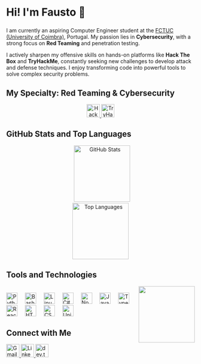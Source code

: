 <h1 align="left">Hi! I'm Fausto 👋</h1>

###

<p align="left">I am currently an aspiring Computer Engineer student at the <a href="https://www.uc.pt/fctuc/">FCTUC (University of Coimbra)</a>, Portugal. My passion lies in <b>Cybersecurity</b>, with a strong focus on <b>Red Teaming</b> and penetration testing.</p>

<p align="left">I actively sharpen my offensive skills on hands-on platforms like <b>Hack The Box</b> and <b>TryHackMe</b>, constantly seeking new challenges to develop attack and defense techniques. I enjoy transforming code into powerful tools to solve complex security problems.</p>

###

<h2 align="left">My Specialty: Red Teaming & Cybersecurity</h2>

<div align="center">
    <a href="https://app.hackthebox.com/users/638167" target="_blank">
        <img src="https://img.shields.io/badge/Hack%20The%20Box-FaustoGrilo-0077B6?style=for-the-badge&logo=hackthebox&logoColor=white&color=9FEF00" height="35" alt="Hack The Box Profile" />
    </a>
    <a href="**[INSERT YOUR TRYHACKME PROFILE URL HERE]**" target="_blank">
        <img src="https://img.shields.io/badge/TryHackMe-**[USERNAME]**-000000?style=for-the-badge&logo=tryhackme&logoColor=white&color=FF544F" height="35" alt="TryHackMe Profile" />
    </a>
</div>

###

<h2 align="left">GitHub Stats and Top Languages</h2>

<div align="center">
  <img src="https://github-readme-stats.vercel.app/api?username=Fausto-Grilo&hide_title=false&hide_rank=false&show_icons=true&include_all_commits=true&count_private=true&disable_animations=false&theme=dracula&locale=en&hide_border=false" height="150" alt="GitHub Stats" /> <br>
  <img src="https://github-readme-stats.vercel.app/api/top-langs?username=Fausto-Grilo&locale=en&hide_title=false&layout=compact&card_width=320&langs_count=5&theme=dracula&hide_border=false" height="150" alt="Top Languages" />
</div>


###

<h2 align="left">Tools and Technologies</h2>
  <img align="right" height="150" src="https://cdnb.artstation.com/p/assets/images/images/029/489/963/original/swapnil-lambe-swaptrap-img-1740.gif?1597719424" />
<div align="left">
  <img src="https://cdn.jsdelivr.net/gh/devicons/devicon/icons/python/python-original.svg" height="30" alt="Python logo" />
  <img width="12" />
  <img src="https://skillicons.dev/icons?i=bash" height="30" alt="Bash logo" />
  <img width="12" />
  <img src="https://cdn.jsdelivr.net/gh/devicons/devicon/icons/linux/linux-original.svg" height="30" alt="Linux logo" />
  <img width="12" />
  <img src="https://cdn.jsdelivr.net/gh/devicons/devicon/icons/csharp/csharp-original.svg" height="30" alt="C# logo" />
  <img width="12" />
  <img src="https://skillicons.dev/icons?i=nodejs" height="30" alt="NodeJS logo" />
  <img width="12" />
  <img src="https://cdn.jsdelivr.net/gh/devicons/devicon/icons/javascript/javascript-original.svg" height="30" alt="JavaScript logo" />
  <img width="12" />
  <img src="https://cdn.jsdelivr.net/gh/devicons/devicon/icons/typescript/typescript-original.svg" height="30" alt="TypeScript logo" />
  <img width="12" />
  <img src="https://cdn.jsdelivr.net/gh/devicons/devicon/icons/react/react-original.svg" height="30" alt="React logo" />
  <img width="12" />
  <img src="https://cdn.jsdelivr.net/gh/devicons/devicon/icons/html5/html5-original.svg" height="30" alt="HTML5 logo" />
  <img width="12" />
  <img src="https://cdn.jsdelivr.net/gh/devicons/devicon/icons/css3/css3-original.svg" height="30" alt="CSS3 logo" />
  <img width="12" />
  <img src="https://cdn.jsdelivr.net/gh/devicons/devicon/icons/unity/unity-original.svg" height="30" alt="Unity logo" />
</div>

###

<h2 align="left">Connect with Me</h2>

<div align="left">
  <a href="mailto:faustogrilowork@gmail.com" target="_blank">
    <img src="https://img.shields.io/static/v1?message=Gmail&logo=gmail&label=&color=D14836&logoColor=white&labelColor=&style=for-the-badge" height="35" alt="Gmail logo" />
  </a>
  <a href="https://www.linkedin.com/in/fausto-henriques-5b826438b" target="_blank">
    <img src="https://img.shields.io/static/v1?message=LinkedIn&logo=linkedin&label=&color=0077B5&logoColor=white&labelColor=&style=for-the-badge" height="35" alt="LinkedIn logo" />
  </a>
  <a href="https://dev.to/fausto_henriques_4bc3ce46" target="_blank">
    <img src="https://img.shields.io/static/v1?message=dev.to&logo=dev.to&label=&color=0A0A0A&logoColor=white&labelColor=&style=for-the-badge" height="35" alt="dev.to logo" />
  </a>
</div>

###

<br clear="both">

###
